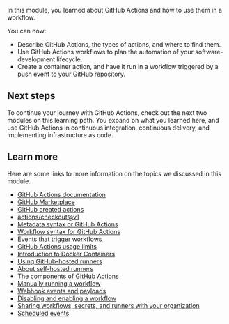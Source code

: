In this module, you learned about GitHub Actions and how to use them in a workflow. 

You can now:

- Describe GitHub Actions, the types of actions, and where to find them.
- Use GitHub Actions workflows to plan the automation of your software-development lifecycle.
- Create a container action, and have it run in a workflow triggered by a push event to your GitHub repository.

## Next steps

To continue your journey with GitHub Actions, check out the next two modules on this learning path. You expand on what you learned here, and use GitHub Actions in continuous integration, continuous delivery, and implementing infrastructure as code.

## Learn more

Here are some links to more information on the topics we discussed in this module.

- [GitHub Actions documentation](https://docs.github.com/actions?azure-portal=true)
- [GitHub Marketplace](https://github.com/marketplace?type=actions&azure-portal=true)
- [GitHub created actions](https://github.com/actions?azure-portal=true)
- [actions/checkout@v1](https://github.com/actions/checkout?azure-portal=true)
- [Metadata syntax or GitHub Actions](https://docs.github.com/actions/creating-actions/metadata-syntax-for-github-actions?azure-portal=true)
- [Workflow syntax for GitHub Actions](https://docs.github.com/actions/using-workflows/workflow-syntax-for-github-actions?azure-portal=true)
- [Events that trigger workflows](https://docs.github.com/actions/using-workflows/events-that-trigger-workflows?azure-portal=true)
- [GitHub Actions usage limits](https://docs.github.com/actions/learn-github-actions/usage-limits-billing-and-administration#usage-limits)
- [Introduction to Docker Containers](/training/modules/intro-to-docker-containers/?azure-portal=true)
- [Using GitHub-hosted runners](https://docs.github.com/actions/using-github-hosted-runners/about-github-hosted-runners)
- [About self-hosted runners](https://docs.github.com/actions/hosting-your-own-runners/about-self-hosted-runners)
- [The components of GitHub Actions](https://docs.github.com/actions/learn-github-actions/introduction-to-github-actions#the-components-of-github-actions)
- [Manually running a workflow](https://docs.github.com/actions/using-workflows/manually-running-a-workflow)
- [Webhook events and payloads](https://docs.github.com/developers/webhooks-and-events/webhook-events-and-payloads)
- [Disabling and enabling a workflow](https://docs.github.com/actions/managing-workflow-runs/disabling-and-enabling-a-workflow)
- [Sharing workflows, secrets, and runners with your organization](https://docs.github.com/actions/using-workflows/sharing-workflows-secrets-and-runners-with-your-organization)
- [Scheduled events](https://docs.github.com/actions/using-workflows/events-that-trigger-workflows#schedule)
